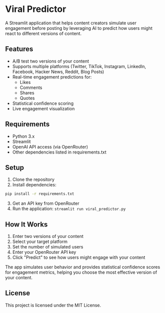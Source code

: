 # Viral Predictor

A Streamlit application that helps content creators simulate user engagement before posting by leveraging AI to predict how users might react to different versions of content.

## Features

- A/B test two versions of your content
- Supports multiple platforms (Twitter, TikTok, Instagram, LinkedIn, Facebook, Hacker News, Reddit, Blog Posts)
- Real-time engagement predictions for:
  - Likes
  - Comments
  - Shares
  - Quotes
- Statistical confidence scoring
- Live engagement visualization

## Requirements

- Python 3.x
- Streamlit
- OpenAI API access (via OpenRouter)
- Other dependencies listed in requirements.txt

## Setup

1. Clone the repository
2. Install dependencies:

```bash
pip install -r requirements.txt
```

3. Get an API key from OpenRouter
4. Run the application: `streamlit run viral_predictor.py`

## How It Works

1. Enter two versions of your content
2. Select your target platform
3. Set the number of simulated users
4. Enter your OpenRouter API key
5. Click "Predict" to see how users might engage with your content

The app simulates user behavior and provides statistical confidence scores for engagement metrics, helping you choose the most effective version of your content.

## License

This project is licensed under the MIT License.
